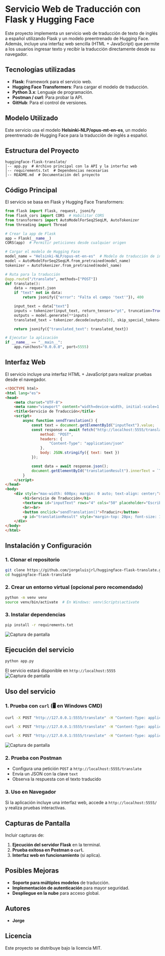 # Servicio Web de Traducción con Flask y Hugging Face

Este proyecto implementa un servicio web de traducción de texto de inglés a español utilizando Flask y un modelo preentrenado de Hugging Face. 
Además, incluye una interfaz web sencilla (HTML + JavaScript) que permite a los usuarios ingresar texto y recibir la traducción directamente desde su navegador.

## Tecnologías utilizadas
- **Flask**: Framework para el servicio web.
- **Hugging Face Transformers**: Para cargar el modelo de traducción.
- **Python 3.x**: Lenguaje de programación.
- **Postman / curl**: Para probar la API.
- **GitHub**: Para el control de versiones.

## Modelo Utilizado
Este servicio usa el modelo **Helsinki-NLP/opus-mt-en-es**, un modelo preentrenado de Hugging Face para la traducción de inglés a español.

## Estructura del Proyecto
```
huggingface-flask-translate/
│-- app.py  # Archivo principal con la API y la interfaz web
│-- requirements.txt  # Dependencias necesarias
│-- README.md  # Documentación del proyecto
```

## Código Principal
El servicio se basa en Flask y Hugging Face Transformers:
```python
from flask import Flask, request, jsonify
from flask_cors import CORS  # Habilitar CORS
from transformers import AutoModelForSeq2SeqLM, AutoTokenizer
from threading import Thread

# Crear la app de Flask
app = Flask(__name__)
CORS(app)  # Permitir peticiones desde cualquier origen

# Cargar el modelo de Hugging Face
model_name = "Helsinki-NLP/opus-mt-en-es"  # Modelo de traducción de inglés a español
model = AutoModelForSeq2SeqLM.from_pretrained(model_name)
tokenizer = AutoTokenizer.from_pretrained(model_name)

# Ruta para la traducción
@app.route("/translate", methods=["POST"])
def translate():
    data = request.json
    if "text" not in data:
        return jsonify({"error": "Falta el campo 'text'"}), 400

    input_text = data["text"]
    inputs = tokenizer(input_text, return_tensors="pt", truncation=True)
    outputs = model.generate(**inputs)
    translated_text = tokenizer.decode(outputs[0], skip_special_tokens=True)

    return jsonify({"translated_text": translated_text})

# Ejecutar la aplicación
if __name__ == "__main__":
    app.run(host="0.0.0.0", port=5555)
```

## Interfaz Web
El servicio incluye una interfaz HTML + JavaScript para realizar pruebas desde el navegador.
```html
<!DOCTYPE html>
<html lang="es">
<head>
    <meta charset="UTF-8">
    <meta name="viewport" content="width=device-width, initial-scale=1.0">
    <title>Servicio de Traducción</title>
    <script>
        async function sendTranslation() {
            const text = document.getElementById("inputText").value;
            const response = await fetch("http://localhost:5555/translate", {
                method: "POST",
                headers: {
                    "Content-Type": "application/json"
                },
                body: JSON.stringify({ text: text })
            });

            const data = await response.json();
            document.getElementById("translationResult").innerText = `Traducción: ${data.translated_text}`;
        }
    </script>
</head>
<body>
    <div style="max-width: 600px; margin: 0 auto; text-align: center;">
        <h1>Servicio de Traducción</h1>
        <textarea id="inputText" rows="4" cols="50" placeholder="Escribe un texto en inglés..."></textarea>
        <br><br>
        <button onclick="sendTranslation()">Traducir</button>
        <p id="translationResult" style="margin-top: 20px; font-size: 18px; font-weight: bold;"></p>
    </div>
</body>
</html>
```

## Instalación y Configuración
### 1. Clonar el repositorio
```bash
git clone https://github.com/jorgeluisjrl/huggingface-flask-translate.git
cd huggingface-flask-translate
```

### 2. Crear un entorno virtual (opcional pero recomendado)
```bash
python -m venv venv
source venv/bin/activate  # En Windows: venv\Scripts\activate
```

### 3. Instalar dependencias
```bash
pip install -r requirements.txt
```
![Captura de pantalla](images/requirements.png)

## Ejecución del servicio
```bash
python app.py
```
El servicio estará disponible en `http://localhost:5555`
![Captura de pantalla](images/app.png)

## Uso del servicio

### **1. Prueba con `curl`** (🖥️ en Windows CMD)
```bash
curl -X POST "http://127.0.0.1:5555/translate" -H "Content-Type: application/json" -d "{\"text\": \"Hello, how are you?\"}"
```
```bash
curl -X POST "http://127.0.0.1:5555/translate" -H "Content-Type: application/json" -d "{\"text\": \"Hello, how are you?\"}"
```
```bash
curl -X POST "http://127.0.0.1:5555/translate" -H "Content-Type: application/json" -d "{\"text\": \" Success is not the key to happiness. Happiness is the key to success.\"}"
```
![Captura de pantalla](images/curl.png)

### **2. Prueba con Postman**
- Configura una petición `POST` a `http://localhost:5555/translate`
- Envía un JSON con la clave `text`
- Observa la respuesta con el texto traducido

### **3. Uso en Navegador**
Si la aplicación incluye una interfaz web, accede a `http://localhost:5555/` y realiza pruebas interactivas.

## Capturas de Pantalla
Incluir capturas de:
1. **Ejecución del servidor Flask** en la terminal.
2. **Prueba exitosa en Postman o `curl`**.
3. **Interfaz web en funcionamiento** (si aplica).

## Posibles Mejoras
- **Soporte para múltiples modelos** de traducción.
- **Implementación de autenticación** para mayor seguridad.
- **Despliegue en la nube** para acceso global.

## Autores
- **Jorge**

## Licencia
Este proyecto se distribuye bajo la licencia MIT.
